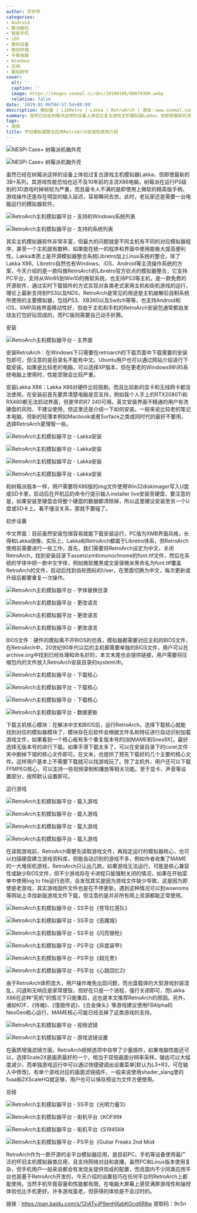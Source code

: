 ```yaml
---
author: 农步祥
categories:
- Android
- 移动数码
- 智能手机
- iOS
- 数码设备
- 数码终端
- 平板电脑
- Windows
- 应用
- 数码附件
cover:
  alt: ''
  caption: ''
  image: https://images.soomal.cc/doc/20190106/00079300.webp
  relative: false
date: '2019-01-06T04:57:54+08:00'
description: 模拟器 | LibRetro | Lakka | RetroArch | 源自：www.soomal.com | 版权：原创 |  平均/总评分：09.57/354
summary: 虽然已经在树莓派这样的设备上体验过复古游戏主机模拟器Lakka，但即使最新的3B+系列，其游戏性能恐怕也远不及10年前的主流X86电脑，今天介绍的是一款叫做RetroArch的模拟器整合，它支持PC平台，支持从Win95到Win10的微软系统，也支持PS3等主机，是一款免费的开源软件。
tags:
- 游戏
title: 怀旧模拟器整合应用RetroArch安装和使用介绍
---
```


![NESPi Case+ 树莓派机箱外壳](https://images.soomal.cc/doc/20180601/00075247_01.webp)



![NESPi Case+ 树莓派机箱外壳](https://images.soomal.cc/doc/20180601/00075246_01.webp)



虽然已经在树莓派这样的设备上体验过复古游戏主机模拟器Lakka，但即使最新的3B+系列，其游戏性能恐怕也远不及10年前的主流X86电脑，树莓派在运行PS级别的3D游戏时掉帧较为严重，而且最令人不满的是即使用上微软的精英版手柄，游戏操作还是存在明显的输入延迟，容易瞬间去世。此时，老玩家还是需要一台电脑运行的模拟器软件。



![RetroArch主机模拟器平台 - 支持的Windows系统列表](https://images.soomal.cc/doc/20190106/00079266_01.webp)



![RetroArch主机模拟器平台 - 支持的系统列表](https://images.soomal.cc/doc/20190106/00079267_01.webp)



其实主机模拟器软件非常丰富，但最大的问题就是不同主机有不同的对应模拟器程序，甚至一个主机就有数种，如果能在统一的程序和界面中使用能极大提高便利性。Lakka本质上是开源模拟器整合系统Libretro加上Linux系统的整合，除了Lakka X86，Libretro自然也有Windows、iOS、Android等主流操作系统的方案，今天介绍的是一款叫做RetroArch的Libretro官方钦点的模拟器整合，它支持PC平台，支持从Win95到Win10的微软系统，也支持PS3等主机，是一款免费的开源软件，通过实时下载插件的方式实现对各类老式家用主机和街机游戏的运行，理论上最新支持到PS3以及NDS，RetroArch是常见的用途是主机破解后自制系统所使用的主要模拟器，包括PS3、XB360以及Switch等等，也支持Android和iOS，XMP风格界面移动性好，但由于主机和手机的RetroArch安装包通常都由发烧友打包好玩现成的，而PC版则需要自己动手折腾。



安装



![RetroArch主机模拟器平台 - 主界面](https://images.soomal.cc/doc/20190106/00079269.webp)



安装RetroArch：在Windows下只需要在retroarch的下载页面中下载需要的安装包即可，但注意的是目录名不能有中文。Ubuntu用户也可以通过网站介绍进行下载安装。如果是比较老的电脑，可以选择XP版本，但在更老的Windows98\95系统电脑上使用时，性能受限会比较严重。



安装Lakka X86：Lakka X86对硬件比较挑剔，而且比较新的显卡和无线网卡都没法使用，在安装前首先要弄清楚电脑是否支持，例如我个人手上的RTX2080Ti和RX480都无法启动界面，但更早的R7 240可用。英文安装界面不精通的用户有洗硬盘的风险，不建议使用，但这里还是介绍一下如何安装。一般来说比较老的笔记本电脑，但新的轻薄本例如Macbook或者Surface之类或同时代的最好不要用，选择RetroArch更理智一些。



![RetroArch主机模拟器平台 - Lakka安装](https://images.soomal.cc/doc/20190106/00079271_01.webp)



![RetroArch主机模拟器平台 - Lakka安装](https://images.soomal.cc/doc/20190106/00079272_01.webp)



![RetroArch主机模拟器平台 - Lakka安装](https://images.soomal.cc/doc/20190106/00079273_01.webp)



![RetroArch主机模拟器平台 - Lakka安装](https://images.soomal.cc/doc/20190106/00079274_01.webp)



和树莓派版本一样，用户需要将X86版的img文件使用Win32diskimager写入U盘或SD卡里，启动后在开机后的命令行提示输入installer live安装至硬盘，要注意的是，如果安装至硬盘会将整个硬盘的数据都清除掉，所以这里建议安装至另一个U盘或SD卡上。看不懂没关系，那就不要碰了。



初步设置



中文界面：目前虽然安装包很容易就能下载安装运行，PC版为XMB界面风格，长得和Lakka很像，实际上，Lakka和RetroArch都属于Libretro体系，但RetroArch使用前需要进行一些工作，首先，我们需要将RetroArch设定为中文，关闭RetroArch，找到安装目录下assets\xmb\monochrome的font.ttf文件，然后在系统的字体中把一款中文字体，例如微软雅黑或文泉驿微米黑命名为font.ttf覆盖RetroArch的文件，启动后找到齿轮图标的User，在里面切换为中文，每次更新或升级后都要重复一次操作。



![RetroArch主机模拟器平台 - 字体替换目录](https://images.soomal.cc/doc/20190106/00079287_01.webp)



![RetroArch主机模拟器平台 - 更改语言](https://images.soomal.cc/doc/20190106/00079288_01.webp)



![RetroArch主机模拟器平台 - 更改语言](https://images.soomal.cc/doc/20190106/00079289_01.webp)



![RetroArch主机模拟器平台 - 更改语言](https://images.soomal.cc/doc/20190106/00079290_01.webp)



BIOS文件：硬件的模拟离不开BIOS的仿真，模拟器都需要对应主机的BIOS文件，在RetroArch中，20世纪90年代以后的主机都需要单独的BIOS文件，用户可以在archive.org中找到已经处理和命名好的，本文末尾也会提供链接，用户需要将压缩包内的文件放入RetroArch安装目录的system\中。



![RetroArch主机模拟器平台 - 下载核心](https://images.soomal.cc/doc/20190106/00079275_01.webp)



![RetroArch主机模拟器平台 - 下载核心](https://images.soomal.cc/doc/20190106/00079276_01.webp)



![RetroArch主机模拟器平台 - 下载核心](https://images.soomal.cc/doc/20190106/00079277_01.webp)



![RetroArch主机模拟器平台 - 数据更新](https://images.soomal.cc/doc/20190106/00079278_01.webp)



下载主机核心模块：在解决中文和BIOS后，运行RetroArch，选择下载核心就能找到对应的模拟器模块了，模块存在后软件会根据文件名和特征进行自动识别加载游戏文件，如果看到一个核心板有多个重复版本号的[如MAME和Snes9X]，最好选择无版本号的进行下载。如果手滑下载太多了，可以在安装目录下的core\文件夹中删掉下错的核心文件即可。在文末，也提供了预先下载好的几个主要的核心文件。这样用户基本上不需要下载就可以找游戏玩了。除了主机外，用户还可以下载FFMPEG核心，可以支持一些视频录制和播放等相关功能。至于显卡、声音等设置部分，按照默认设置即可。



运行游戏



![RetroArch主机模拟器平台 - 载入游戏](https://images.soomal.cc/doc/20190106/00079291_01.webp)



![RetroArch主机模拟器平台 - 载入游戏](https://images.soomal.cc/doc/20190106/00079292_01.webp)



![RetroArch主机模拟器平台 - 载入游戏](https://images.soomal.cc/doc/20190106/00079293_01.webp)



![RetroArch主机模拟器平台 - 载入游戏](https://images.soomal.cc/doc/20190106/00079294_01.webp)



在读取游戏前，RetroArch需要先读取游戏文件，再指定运行的模拟器核心，也可以扫描硬盘建立游戏资料库，但能自动识别的游戏不多，例如作者收集了MAME的一大堆街机游戏，RetroArch只认出几款。如果游戏无法运行，可能是核心兼容性或缺少BIOS文件，但不少游戏存在卡进程只能强制关闭的情况，如果在开始菜单中使用log to file运行选项，会发现其实是因为游戏文件缺少导致，这是因为即使是老游戏，其实游戏固件文件也是在不停更新。遇到这种情况可以到wowroms等网站上寻找新版游戏文件下载，但注意的是并非所有网上资源都能正常使用。



![RetroArch主机模拟器平台 - SS平台《苍穹红莲队》](https://images.soomal.cc/doc/20190106/00079279_01.webp)



![RetroArch主机模拟器平台 - SS平台《恶魔城》](https://images.soomal.cc/doc/20190106/00079280_01.webp)



![RetroArch主机模拟器平台 - SS平台《闪亮银枪》](https://images.soomal.cc/doc/20190106/00079281_01.webp)



![RetroArch主机模拟器平台 - PS平台《异度装甲》](https://images.soomal.cc/doc/20190106/00079282_01.webp)



![RetroArch主机模拟器平台 - PS平台《超兄贵》](https://images.soomal.cc/doc/20190106/00079295_01.webp)



![RetroArch主机模拟器平台 - PS平台《心跳回忆2》](https://images.soomal.cc/doc/20190106/00079296_01.webp)



由于RetroArch体积庞大，用户操作难免出现问题，而光盘载体的大型游戏封装混乱，闪退和无响应是家常便饭，但好在只是一个进程，强行关闭即可，而Lakka X86在这种“死机”的情况下只能重启，这也是本文推荐RetroArch的原因。另外，诸如KOF、《侍魂》、《饿狼传说》、《合金弹头》等游戏建议使用FBAlpha的NeoGeo核心运行，MAME核心可能已经去掉了这类游戏的支持。

![RetroArch主机模拟器平台 - 视频滤镜](https://images.soomal.cc/doc/20190106/00079297_01.webp)



![RetroArch主机模拟器平台 - 游戏滤镜设置](https://images.soomal.cc/doc/20190106/00079298_01.webp)



在画质增强滤镜方面，RetroArch视频选项中自带了少量插件，如果电脑性能还可以，选择Scale2X是画质最好的一个，相当于双倍画面分辨率采样，锯齿可以大幅度减少。而单独游戏运行中可以通过快捷键调出设置菜单[默认为L3+R3，可在输入中修改]，有单个游戏对应的画面滤镜插件，一般来说使用shader_slang里的fxaa和2XScaleHQ就足够，用户也可以保存预设为文件方便使用。



总结



![RetroArch主机模拟器平台 - SS平台《光明力量3》](https://images.soomal.cc/doc/20190106/00079283_01.webp)



![RetroArch主机模拟器平台 - 街机平台《KOF99》](https://images.soomal.cc/doc/20190106/00079284_01.webp)



![RetroArch主机模拟器平台 - 街机平台《S1945III》](https://images.soomal.cc/doc/20190106/00079285_01.webp)



![RetroArch主机模拟器平台 - PS平台《Guitar Freaks 2nd Mix》](https://images.soomal.cc/doc/20190106/00079286_01.webp)



RetroArch作为一款开源的全平台模拟器应用，是目前PC、手机等设备使用最广泛的怀旧主机模拟器类应用，且支持网络对战和直播，虽然PC和Linux版本使用复杂，但手机用户一般来说都会有发烧友提供现成的配置，而且国内不少同类应用平台也是基于RetroArch开发的，今天介绍的设置技巧在任何平台的RetroArch上都能使用。当然手机毕竟容量和性能都有限，在电脑大屏幕上感受满屏游戏性和操控体验也比手机更好。许多游戏虽老，但获得的体验是不会过时的。



链接：https://pan.baidu.com/s/12jATvJP9enHXabKGcq6R8w 提取码：9c5n